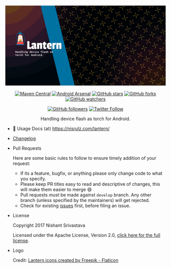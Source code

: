 ![Image](docs/img/github_banner.png)

<center>

[![Maven Central](https://img.shields.io/maven-central/v/com.github.nisrulz/lantern)](https://search.maven.org/artifact/com.github.nisrulz/lantern) [![Android Arsenal](https://img.shields.io/badge/Android%20Arsenal-Lantern-brightgreen.svg?style=true)](https://android-arsenal.com/details/1/5816) [![GitHub stars](https://img.shields.io/github/stars/nisrulz/lantern.svg?style=social&label=Star)](https://github.com/nisrulz/lantern) [![GitHub forks](https://img.shields.io/github/forks/nisrulz/lantern.svg?style=social&label=Fork)](https://github.com/nisrulz/lantern/fork) [![GitHub watchers](https://img.shields.io/github/watchers/nisrulz/lantern.svg?style=social&label=Watch)](https://github.com/nisrulz/lantern)

[![GitHub followers](https://img.shields.io/github/followers/nisrulz.svg?style=social&label=Follow)](https://github.com/nisrulz/lantern) [![Twitter Follow](https://img.shields.io/twitter/follow/nisrulz.svg?style=social)](https://twitter.com/nisrulz)

Handling device flash as torch for Android.

</center>

- 📕 Usage Docs (at) https://nisrulz.com/lantern/

- [Changelog](docs/changelog.md)

- Pull Requests

  Here are some basic rules to follow to ensure timely addition of your request:

   - If its a feature, bugfix, or anything please only change code to what you specify.
   - Please keep PR titles easy to read and descriptive of changes, this will make them easier to merge :smile:
   - Pull requests _must_ be made against `develop` branch. Any other branch (unless specified by the maintainers) will get rejected.
   - Check for existing [issues](https://github.com/nisrulz/lantern/issues) first, before filing an issue.

- License

  Copyright 2017 Nishant Srivastava

  Licensed under the Apache License, Version 2.0, [click here for the full license](/LICENSE).

- Logo

  Credit: <a href="https://www.flaticon.com/free-icons/lantern" title="lantern icons">Lantern icons created by Freepik - Flaticon</a>
